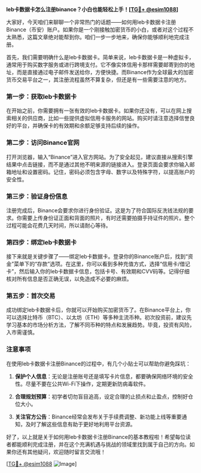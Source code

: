 **leb卡数据卡怎么注册binance？小白也能轻松上手！[[TG💪+ @esim1088](https://t.me/s/esim1088)]**

大家好，今天咱们来聊聊一个非常热门的话题——如何用leb卡数据卡注册Binance（币安）账户。如果你是一个刚接触加密货币的小白，或者对这个过程不太熟悉，这篇文章绝对能帮到你。咱们一步一步地来，确保你能够顺利地完成注册。

首先，我们需要明确什么是leb卡数据卡。简单来说，leb卡数据卡是一种虚拟卡，通常用于购买数字服务或进行跨境支付。它不像实体信用卡那样需要邮寄到你的地址，而是直接通过电子邮件发送给你，方便快捷。而Binance作为全球最大的加密货币交易平台之一，其注册流程虽然不算复杂，但还是有一些需要注意的地方。

### 第一步：获取leb卡数据卡

在开始之前，你需要拥有一张有效的leb卡数据卡。如果你还没有，可以在网上搜索相关的供应商，比如一些提供虚拟信用卡服务的网站。购买时请注意选择信誉良好的平台，并确保卡的有效期和余额足够支持后续的操作。

### 第二步：访问Binance官网

打开浏览器，输入“Binance”进入官方网站。为了安全起见，建议直接从搜索引擎结果中点击链接，而不是通过其他不明来源的链接进入。登录页面会要求你输入邮箱地址和设置密码。记住，密码必须包含字母、数字以及特殊字符，以提高账户的安全性。

### 第三步：验证身份信息

注册完成后，Binance会要求你进行身份验证。这是为了符合国际反洗钱法规的要求。你需要上传身份证正面和背面的照片，有时还需要拍摄手持证件的照片。整个过程可能会花费几天时间，所以请耐心等待。

### 第四步：绑定leb卡数据卡

接下来就是关键步骤了——绑定leb卡数据卡。登录你的Binance账户后，找到“资金”菜单下的“存款”选项。在这里，你可以看到多种充值方式，选择“信用卡/借记卡”，然后输入你的leb卡数据卡信息，包括卡号、有效期和CVV码等。记得仔细核对所有信息是否正确无误，以免造成不必要的麻烦。

### 第五步：首次交易

成功绑定leb卡数据卡后，你就可以开始购买加密货币了。在Binance平台上，你可以选择比特币（BTC）、以太坊（ETH）等多种主流币种。初次投资前，建议先学习基本的市场分析方法，了解不同币种的特点和发展趋势。毕竟，投资有风险，入市需谨慎。

### 注意事项

在使用leb卡数据卡注册Binance的过程中，有几个小贴士可以帮助你避免踩坑：

1. **保护个人信息**：无论是注册账号还是填写卡片信息，都要确保网络环境的安全性。尽量不要在公共Wi-Fi下操作，定期更新防病毒软件。
   
2. **合理规划预算**：初学者切勿盲目追高，设定合理的止损点和止盈点，控制好仓位大小。
   
3. **关注官方公告**：Binance经常会发布关于手续费调整、新功能上线等重要通知，及时了解这些信息有助于更好地利用平台资源。

好了，以上就是关于如何用leb卡数据卡注册Binance的基本教程啦！希望每位读者都能顺利完成注册，并在这个充满机遇与挑战的领域里找到属于自己的方向。如果你还有其他疑问，欢迎随时留言交流哦！

[[TG💪+ @esim1088](https://t.me/s/esim1088) ![Image](https://i.postimg.cc/4NQfJmqS/Snipaste-2025-05-13-00-14-12.png)]